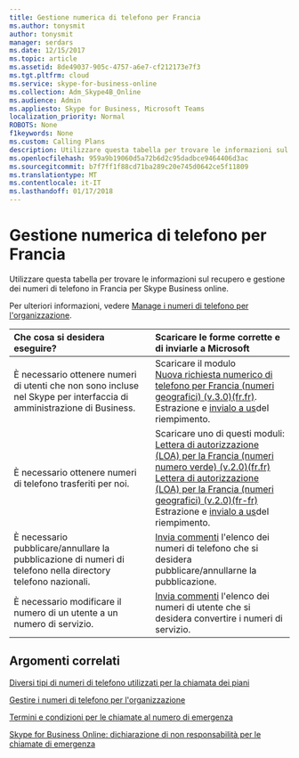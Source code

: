 ```yaml
---
title: Gestione numerica di telefono per Francia
ms.author: tonysmit
author: tonysmit
manager: serdars
ms.date: 12/15/2017
ms.topic: article
ms.assetid: 8de49037-905c-4757-a6e7-cf212173e7f3
ms.tgt.pltfrm: cloud
ms.service: skype-for-business-online
ms.collection: Adm_Skype4B_Online
ms.audience: Admin
ms.appliesto: Skype for Business, Microsoft Teams
localization_priority: Normal
ROBOTS: None
f1keywords: None
ms.custom: Calling Plans
description: Utilizzare questa tabella per trovare le informazioni sul recupero e gestione dei numeri di telefono in Francia per Skype Business online.
ms.openlocfilehash: 959a9b19060d5a72b6d2c95dadbce9464406d3ac
ms.sourcegitcommit: b7f7ff1f88cd71ba289c20e745d0642ce5f11809
ms.translationtype: MT
ms.contentlocale: it-IT
ms.lasthandoff: 01/17/2018
---
```

# <a name="phone-number-management-for-france"></a>Gestione numerica di telefono per Francia

Utilizzare questa tabella per trovare le informazioni sul recupero e gestione dei numeri di telefono in Francia per Skype Business online. 
  
Per ulteriori informazioni, vedere [Manage i numeri di telefono per l'organizzazione](manage-phone-numbers-for-your-organization.md).
  
|**Che cosa si desidera eseguire?**|**Scaricare le forme corrette e di inviarle a Microsoft**|
|:-----|:-----|
|È necessario ottenere numeri di utenti che non sono incluse nel Skype per interfaccia di amministrazione di Business.  <br/> | Scaricare il modulo <br/> [Nuova richiesta numerico di telefono per Francia (numeri geografici) (v.3.0)(fr.fr)](../../downloads/new-number-request-forms/new-phone-number-request-for-france-(geographic-numbers)-(v.3.0)-(fr.fr).pdf). <br/>  Estrazione e [invialo a us](mailto:ptneu@microsoft.com)del riempimento.  <br/> |
|È necessario ottenere numeri di telefono trasferiti per noi.  <br/> |Scaricare uno di questi moduli: <br/> [Lettera di autorizzazione (LOA) per la Francia (numeri numero verde) (v.2.0)(fr.fr)](../../downloads/LOA-forms/letter-of-authorization-(loa)-for-france-(freephone-numbers)-(v.2.0)-(fr.fr).pdf) <br/> [Lettera di autorizzazione (LOA) per la Francia (numeri geografici) (v.2.0)(fr-fr)](../../downloads/LOA-forms/letter-of-authorization-(loa)-for-france-(geographic-numbers)-(v.2.0)-(fr.fr).pdf) <br/>  Estrazione e [invialo a us](mailto:ptneu@microsoft.com)del riempimento.  <br/> |
|È necessario pubblicare/annullare la pubblicazione di numeri di telefono nella directory telefono nazionali.  <br/> |[Invia commenti](mailto:ptneu@microsoft.com) l'elenco dei numeri di telefono che si desidera pubblicare/annullarne la pubblicazione. <br/> |
|È necessario modificare il numero di un utente a un numero di servizio.  <br/> |[Invia commenti](mailto:ptneu@microsoft.com ) l'elenco dei numeri di utente che si desidera convertire i numeri di servizio. <br/> |

## <a name="related-topics"></a>Argomenti correlati
[Diversi tipi di numeri di telefono utilizzati per la chiamata dei piani](../different-kinds-of-phone-numbers-used-for-calling-plans.md)

[Gestire i numeri di telefono per l'organizzazione](manage-phone-numbers-for-your-organization.md)

[Termini e condizioni per le chiamate al numero di emergenza](../emergency-calling-terms-and-conditions.md)

[Skype for Business Online: dichiarazione di non responsabilità per le chiamate di emergenza](https://go.microsoft.com/fwlink/?LinkID=692099)

